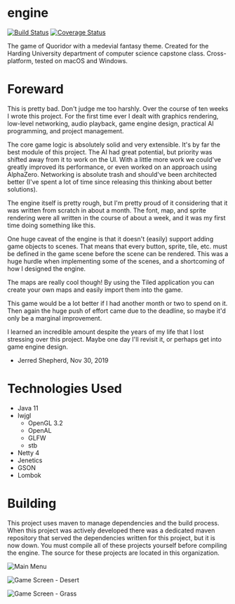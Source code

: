 # engine
[![Build Status](https://travis-ci.com/harding-capstone/engine.svg?branch=master)](https://travis-ci.com/harding-capstone/engine)
[![Coverage Status](https://coveralls.io/repos/github/harding-capstone/engine/badge.svg?branch=master)](https://coveralls.io/github/harding-capstone/engine?branch=master)

The game of Quoridor with a medevial fantasy theme. Created for the Harding University department of computer science capstone class. Cross-platform, tested on macOS and Windows.

# Foreward
This is pretty bad. Don't judge me too harshly. Over the course of ten weeks I wrote this project. For the first time ever I dealt with graphics rendering, low-level networking, audio playback, game engine design, practical AI programming, and project management.

The core game logic is absolutely solid and very extensible. It's by far the best module of this project. The AI had great potential, but priority was shifted away from it to work on the UI. With a little more work we could've greatly improved its performance, or even worked on an approach using AlphaZero. Networking is absolute trash and should've been architected better (I've spent a lot of time since releasing this thinking about better solutions).

The engine itself is pretty rough, but I'm pretty proud of it considering that it was written from scratch in about a month. The font, map, and sprite rendering were all written in the course of about a week, and it was my first time doing something like this.

One huge caveat of the engine is that it doesn't (easily) support adding game objects to scenes. That means that every button, sprite, tile, etc. must be defined in the game scene before the scene can be rendered. This was a huge hurdle when implementing some of the scenes, and a shortcoming of how I designed the engine.

The maps are really cool though! By using the Tiled application you can create your own maps and easily import them into the game.

This game would be a lot better if I had another month or two to spend on it. Then again the huge push of effort came due to the deadline, so maybe it'd only be a marginal improvement.

I learned an incredible amount despite the years of my life that I lost stressing over this project. Maybe one day I'll revisit it, or perhaps get into game engine design.

- Jerred Shepherd, Nov 30, 2019

# Technologies Used
* Java 11
* lwjgl
  * OpenGL 3.2
  * OpenAL
  * GLFW
  * stb
* Netty 4
* Jenetics
* GSON
* Lombok

# Building
This project uses maven to manage dependencies and the build process. When this project was actively developed there was a dedicated maven repository that served the dependencies written for this project, but it is now down. You must compile all of these projects yourself before compiling the engine. The source for these projects are located in this organization.

![Main Menu](https://i.imgur.com/1UupO6R.png)

![Game Screen - Desert](https://i.imgur.com/c0heRpI.png)

![Game Screen - Grass](https://i.imgur.com/xLbDBcI.png)

